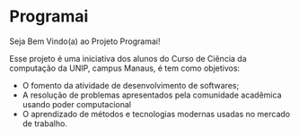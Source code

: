 # Programai
Seja Bem Vindo(a) ao Projeto Programai!

Esse projeto é uma iniciativa dos alunos do Curso de Ciência da computação da UNIP, campus Manaus, é tem como objetivos:
<ul>
  <li>O fomento da atividade de desenvolvimento de softwares;</li>
  <li>A resolução de problemas apresentados pela comunidade acadêmica usando poder computacional</li>
  <li>O aprendizado de métodos e tecnologias modernas usadas no mercado de trabalho.</li>
</ul>


